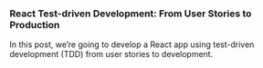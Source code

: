 ### React Test-driven Development: From User Stories to Production

In this post, we’re going to develop a React app using test-driven development (TDD) from user stories to development.
